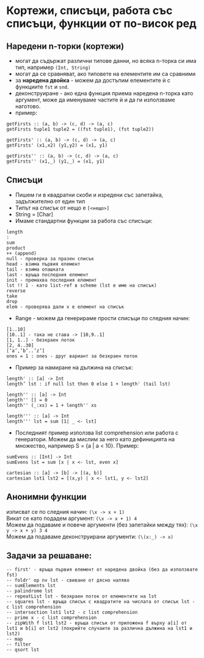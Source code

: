 # Кортежи, списъци, работа със списъци, функции от по-висок ред


## Наредени n-торки (кортежи)
- могат да съдържат различни типове данни, но всяка n-торка си има тип, например `(Int, String)`
- могат да се сравняват, ако типовете на елементите им са сравними
- за **наредена двойка** - можем да достъпим елементите ѝ с функциите `fst` и `snd`.
- деконструиране - ако една функция приема наредена n-торка като аргумент, може да именуваме частите ѝ и да ги използваме наготово.
- пример:
```
getFirsts :: (a, b) -> (c, d) -> (a, c)
getFirsts tuple1 tuple2 = ((fst tuple1), (fst tuple2))

getFirsts' :: (a, b) -> (c, d) -> (a, c)
getFirsts' (x1,x2) (y1,y2) = (x1, y1)

getFirsts'' :: (a, b) -> (c, d) -> (a, c)
getFirsts'' (x1,_) (y1,_) = (x1, y1)
```
## Списъци

- Пишем ги в квадратни скоби и изредени със запетайка, задължително от един тип
- Типът на списък от нещо е `[<нещо>]`
- String = [Char]
- Имаме стандартни функции за работа със списъци:
```
length
:
sum
product
++ (append)
null - проверка за празен списък
head - взима първия елемент
tail - взима опашката
last - връща последния елемент
init - премахва последния елемент
lst !! 1 - като list-ref в scheme (lst e име на списък)
reverse
take
drop
elem - проверява дали х е елемент на списък
```
- Range - можем да генерираме прости списъци по следния начин:
```
[1..10]
[10..1] - така не става -> [10,9..1]
[1, 1..] - безкраен поток
[2, 4..30]
[‘a’,’b’..’z’]
ones = 1 : ones - друг вариант за безкраен поток
```
- Пример за намиране на дължина на списък:
```
length' :: [a] -> Int
length’ lst : if null lst then 0 else 1 + length' (tail lst)

length'' :: [a] -> Int
length'' [] = 0
length'' (_:xs) = 1 + length'' xs

length''' :: [a] -> Int
length''' lst = sum [1| _ <- lst]
```
- Последният пример използва list comprehension или работа с генератори. Можем да мислим за него като дефиницията на множество, например S = {a | a < 10}. Пример:
```
sumEvens :: [Int] -> Int
sumEvens lst = sum [x | x <- lst, even x]

cartesian :: [a] -> [b] -> [(a, b)]
cartesian lst1 lst2 = [(x,y) | x <- lst1, y <- lst2]
```
## Анонимни функции
изписват се по следния начин:
`(\x -> x + 1)`\
Викат се като подадем аргумент: `(\x -> x + 1) 4`\
Можем да подаваме и повече аргументи (без запетайки между тях): `(\x y -> x + y) 3 4`\
Можем да подаваме деконструирани аргументи: `(\(x:_) -> x)`


## Задачи за решаване:
```
-- first' - връща първия елемент от наредена двойка (без да използвате fst)
-- foldr' op nv lst - свиване от дясно наляво
-- sumElements lst
-- palindrome lst
-- repeatList lst - безкраен поток от елементите на lst
-- squares lst - връща списък с квадратите на числата от списък lst - с list comprehension
-- intersection lst1 lst2 - с list comprehension
-- prime х - с list comprehension
-- zipWith f lst1 lst2 - връща списък от приложена f върху а[i] от lst1 и b[i] от lst2 (покрийте случаите за различна дължина на lst1 и lst2)
-- map
-- filter
-- qsort lst
```